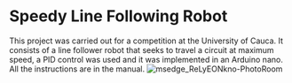 # Speedy Line Following Robot

This project was carried out for a competition at the University of Cauca. It consists of a line follower robot that seeks to travel a circuit at maximum speed, a PID control was used and it was implemented in an Arduino nano. All the instructions are in the manual.
![msedge_ReLyEONkno-PhotoRoom](https://user-images.githubusercontent.com/60159274/158297093-5fb26d68-2ba9-47d8-aca2-6864896b7c59.png)
